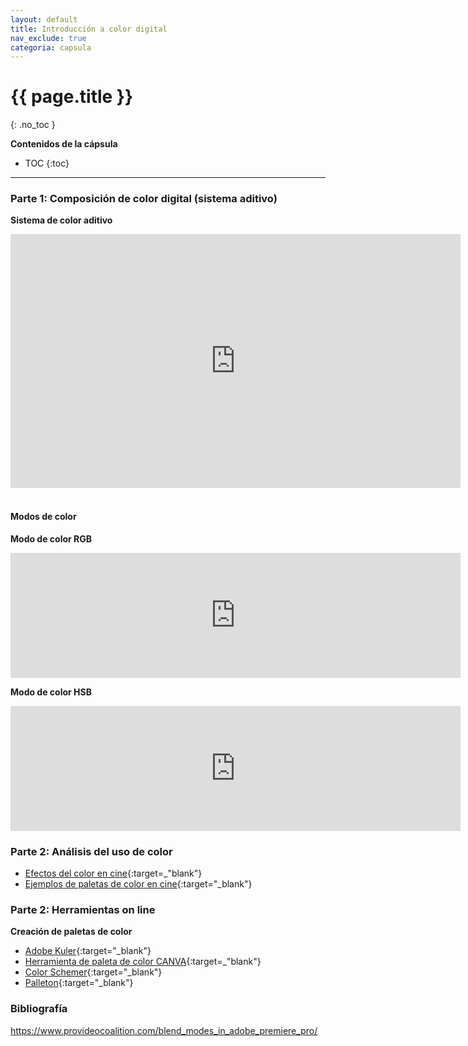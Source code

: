 ```yaml
---
layout: default
title: Introducción a color digital
nav_exclude: true
categoria: capsula
---
```


# {{ page.title }}
{: .no_toc }

**Contenidos de la cápsula**  

- TOC
{:toc}

---

### Parte 1: Composición de color digital (sistema aditivo)

**Sistema de color aditivo**  

<div class="video-container">
    <iframe src="https://editor.p5js.org/cristianreynaga/embed/6koGdZ_DH" height="406" width="720" frameborder="0">
    </iframe>
</div>  

<br>

#### Modos de color  

**Modo de color RGB**  

<iframe src="https://editor.p5js.org/cristianreynaga/embed/NRrqOBY3w" height="200" width="720" frameborder="0"></iframe>
  
<br>

**Modo de color HSB**  

<iframe src="https://editor.p5js.org/cristianreynaga/embed/OKf-r9MY8" height="200" width="720" frameborder="0"></iframe>



### Parte 2: Análisis del uso de color

- [Efectos del color en cine](https://vimeo.com/169046276){:target=_"blank"}
- [Ejemplos de paletas de color en cine](https://www.cinema5d.com/film-color-schemes-cinematic-color-design/){:target="_blank"}


### Parte 2: Herramientas on line

**Creación de paletas de color**  

- [Adobe Kuler](https://color.adobe.com/create/color-wheel){:target="_blank"}
- [Herramienta de paleta de color CANVA](https://www.canva.com/colors/color-wheel/){:target=_"blank"}
- [Color Schemer](https://www.colorschemer.com/color-picker/){:target="_blank"}
- [Palleton](http://paletton.com/#uid=1000u0kllllaFw0g0qFqFg0w0aF){:target="_blank"}

### Bibliografía





https://www.provideocoalition.com/blend_modes_in_adobe_premiere_pro/
